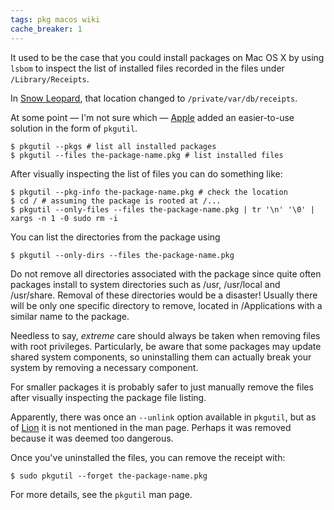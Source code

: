 ```yaml
---
tags: pkg macos wiki
cache_breaker: 1
---
```


It used to be the case that you could install packages on Mac OS X by using `lsbom` to inspect the list of installed files recorded in the files under `/Library/Receipts`.

In [Snow Leopard](/wiki/Snow_Leopard), that location changed to `/private/var/db/receipts`.

At some point — I'm not sure which — [Apple](/wiki/Apple) added an easier-to-use solution in the form of `pkgutil`.

```shell
$ pkgutil --pkgs # list all installed packages
$ pkgutil --files the-package-name.pkg # list installed files
```

After visually inspecting the list of files you can do something like:

```shell
$ pkgutil --pkg-info the-package-name.pkg # check the location
$ cd / # assuming the package is rooted at /...
$ pkgutil --only-files --files the-package-name.pkg | tr '\n' '\0' | xargs -n 1 -0 sudo rm -i
```

You can list the directories from the package using

```shell
$ pkgutil --only-dirs --files the-package-name.pkg
```

Do not remove all directories associated with the package since quite often packages install to system directories such as /usr, /usr/local and /usr/share. Removal of these directories would be a disaster! Usually there will be only one specific directory to remove, located in /Applications with a similar name to the package.

Needless to say, *extreme* care should always be taken when removing files with root privileges. Particularly, be aware that some packages may update shared system components, so uninstalling them can actually break your system by removing a necessary component.

For smaller packages it is probably safer to just manually remove the files after visually inspecting the package file listing.

Apparently, there was once an `--unlink` option available in `pkgutil`, but as of [Lion](/wiki/Lion) it is not mentioned in the man page. Perhaps it was removed because it was deemed too dangerous.

Once you've uninstalled the files, you can remove the receipt with:

```shell
$ sudo pkgutil --forget the-package-name.pkg
```

For more details, see the `pkgutil` man page.
